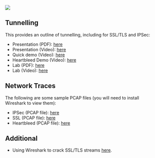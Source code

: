 <img src="https://github.com/billbuchanan/csn09112/blob/master/zadditional/top_csn09112.png"/>

## Tunnelling
This provides an outline of tunnelling, including for SSL/TLS and IPSec:

* Presentation (PDF): [here](https://github.com/billbuchanan/csn09112/blob/master/week10_tunnelling/lecture/tunnelling.pdf)
* Presentation (Video): [here](https://youtu.be/JA9zfKtVwwE)
* Quick demo (Video): [here](https://youtu.be/28Zg85690xE)
* Heartbleed Demo (Video): [here](https://youtu.be/A1Gu9qTvNzo)
* Lab (PDF): [here](https://github.com/billbuchanan/csn09112/blob/master/week10_tunnelling/labs/lab08_tunnelling.pdf)
* Lab (Video): [here](https://youtu.be/a-gFpW78IQE)

## Network Traces

The following are some sample PCAP files (you will need to install Wireshark to view them):
 
* IPSec (PCAP file): [here](https://asecuritysite.com/log/ipsec.zip)
* SSL (PCAP file): [here](https://asecuritysite.com/log/ssl.zip)
* Heartbleed (PCAP file): [here](https://asecuritysite.com/log/heart.zip)

## Additional

* Using Wireshark to crack SSL/TLS streams [here](https://youtu.be/x2Y_umUxM5k).

